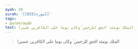 ```yaml
---
ayah: 26
surah: '[[025|سورة]]'
tags:
- quran/ayah
text: الملك يومئذ الحق للرحمن ۚ وكان يوما على الكافرين عسيرا
---
```

> الملك يومئذ الحق للرحمن ۚ وكان يوما على الكافرين عسيرا

